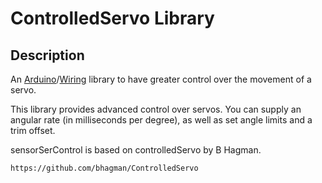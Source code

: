 # ControlledServo Library

## Description

An [Arduino](https://en.wikipedia.org/wiki/Arduino)/[Wiring](https://en.wikipedia.org/wiki/Wiring_(development_platform)) library to have greater control over the movement of a servo.

This library provides advanced control over servos.  You can supply an angular rate (in milliseconds per degree), as well as set angle limits and a trim offset.

sensorSerControl is based on controlledServo by B Hagman.

	https://github.com/bhagman/ControlledServo
